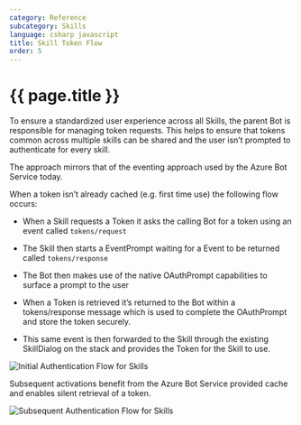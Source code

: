 ```yaml
---
category: Reference
subcategory: Skills
language: csharp javascript
title: Skill Token Flow
order: 5
---
```


# {{ page.title }}

To ensure a standardized user experience across all Skills, the parent Bot is responsible for managing token requests. This helps to ensure that tokens common across multiple skills can be shared and the user isn’t prompted to authenticate for every skill.

The approach mirrors that of the eventing approach used by the Azure Bot Service today.

When a token isn’t already cached (e.g. first time use) the following flow occurs:

- When a Skill requests a Token it asks the calling Bot for a token using an event called `tokens/request`
- The Skill then starts a EventPrompt waiting for a Event to be returned called `tokens/response`

- The Bot then makes use of the native OAuthPrompt capabilities to surface a prompt to the user
- When a Token is retrieved it’s returned to the Bot within a tokens/response message which is used to complete the OAuthPrompt and store the token securely.
- This same event is then forwarded to the Skill through the existing SkillDialog on the stack and provides the Token for the Skill to use.

![Initial Authentication Flow for Skills]({{site.baseurl}}/assets/images/virtualassistant-SkillAuthInitialFlow.png)

Subsequent activations benefit from the Azure Bot Service provided cache and enables silent retrieval of a token.

![Subsequent Authentication Flow for Skills]({{site.baseurl}}/assets/images/virtualassistant-SkillAuthSubsequentFlow.png)